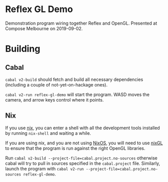 # Reflex GL Demo

Demonstration program wiring together Reflex and OpenGL. Presented at
Compose Melbourne on 2019-09-02.

# Building

## Cabal

`cabal v2-build` should fetch and build all necessary dependencies
(including a couple of not-yet-on-hackage ones).

`cabal v2-run reflex-gl-demo` will start the program. WASD moves the
camera, and arrow keys control where it points.

## Nix

If you use [nix](https://nixos.org/nix/), you can enter a shell with
all the development tools installed by running `nix-shell` and waiting
a while.

If you are using nix, and you are not using
[NixOS](https://nixos.org/nixos), you will need to use
[nixGL](https://github.com/guibou/nixGL) to ensure that the program is
run against the right OpenGL libraries.

Run `cabal v2-build --project-file=cabal.project.no-sources` otherwise
cabal will try to pull in sources specified in the `cabal.project`
file. Similarly, launch the program with `cabal v2-run
--project-file=cabal.project.no-sources reflex-gl-demo`.
